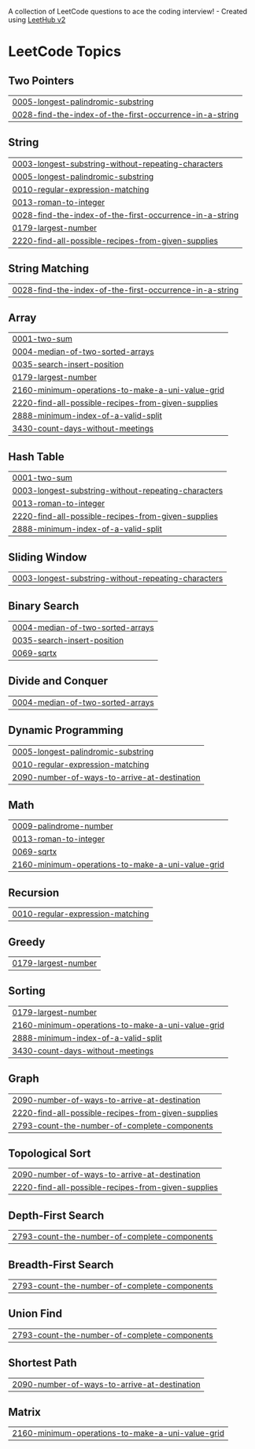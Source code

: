 A collection of LeetCode questions to ace the coding interview! - Created using [LeetHub v2](https://github.com/arunbhardwaj/LeetHub-2.0)
<!---LeetCode Topics Start-->
# LeetCode Topics
## Two Pointers
|  |
| ------- |
| [0005-longest-palindromic-substring](https://github.com/MamathaNagisetty/leetcode/tree/master/0005-longest-palindromic-substring) |
| [0028-find-the-index-of-the-first-occurrence-in-a-string](https://github.com/MamathaNagisetty/leetcode/tree/master/0028-find-the-index-of-the-first-occurrence-in-a-string) |
## String
|  |
| ------- |
| [0003-longest-substring-without-repeating-characters](https://github.com/MamathaNagisetty/leetcode/tree/master/0003-longest-substring-without-repeating-characters) |
| [0005-longest-palindromic-substring](https://github.com/MamathaNagisetty/leetcode/tree/master/0005-longest-palindromic-substring) |
| [0010-regular-expression-matching](https://github.com/MamathaNagisetty/leetcode/tree/master/0010-regular-expression-matching) |
| [0013-roman-to-integer](https://github.com/MamathaNagisetty/leetcode/tree/master/0013-roman-to-integer) |
| [0028-find-the-index-of-the-first-occurrence-in-a-string](https://github.com/MamathaNagisetty/leetcode/tree/master/0028-find-the-index-of-the-first-occurrence-in-a-string) |
| [0179-largest-number](https://github.com/MamathaNagisetty/leetcode/tree/master/0179-largest-number) |
| [2220-find-all-possible-recipes-from-given-supplies](https://github.com/MamathaNagisetty/leetcode/tree/master/2220-find-all-possible-recipes-from-given-supplies) |
## String Matching
|  |
| ------- |
| [0028-find-the-index-of-the-first-occurrence-in-a-string](https://github.com/MamathaNagisetty/leetcode/tree/master/0028-find-the-index-of-the-first-occurrence-in-a-string) |
## Array
|  |
| ------- |
| [0001-two-sum](https://github.com/MamathaNagisetty/leetcode/tree/master/0001-two-sum) |
| [0004-median-of-two-sorted-arrays](https://github.com/MamathaNagisetty/leetcode/tree/master/0004-median-of-two-sorted-arrays) |
| [0035-search-insert-position](https://github.com/MamathaNagisetty/leetcode/tree/master/0035-search-insert-position) |
| [0179-largest-number](https://github.com/MamathaNagisetty/leetcode/tree/master/0179-largest-number) |
| [2160-minimum-operations-to-make-a-uni-value-grid](https://github.com/MamathaNagisetty/leetcode/tree/master/2160-minimum-operations-to-make-a-uni-value-grid) |
| [2220-find-all-possible-recipes-from-given-supplies](https://github.com/MamathaNagisetty/leetcode/tree/master/2220-find-all-possible-recipes-from-given-supplies) |
| [2888-minimum-index-of-a-valid-split](https://github.com/MamathaNagisetty/leetcode/tree/master/2888-minimum-index-of-a-valid-split) |
| [3430-count-days-without-meetings](https://github.com/MamathaNagisetty/leetcode/tree/master/3430-count-days-without-meetings) |
## Hash Table
|  |
| ------- |
| [0001-two-sum](https://github.com/MamathaNagisetty/leetcode/tree/master/0001-two-sum) |
| [0003-longest-substring-without-repeating-characters](https://github.com/MamathaNagisetty/leetcode/tree/master/0003-longest-substring-without-repeating-characters) |
| [0013-roman-to-integer](https://github.com/MamathaNagisetty/leetcode/tree/master/0013-roman-to-integer) |
| [2220-find-all-possible-recipes-from-given-supplies](https://github.com/MamathaNagisetty/leetcode/tree/master/2220-find-all-possible-recipes-from-given-supplies) |
| [2888-minimum-index-of-a-valid-split](https://github.com/MamathaNagisetty/leetcode/tree/master/2888-minimum-index-of-a-valid-split) |
## Sliding Window
|  |
| ------- |
| [0003-longest-substring-without-repeating-characters](https://github.com/MamathaNagisetty/leetcode/tree/master/0003-longest-substring-without-repeating-characters) |
## Binary Search
|  |
| ------- |
| [0004-median-of-two-sorted-arrays](https://github.com/MamathaNagisetty/leetcode/tree/master/0004-median-of-two-sorted-arrays) |
| [0035-search-insert-position](https://github.com/MamathaNagisetty/leetcode/tree/master/0035-search-insert-position) |
| [0069-sqrtx](https://github.com/MamathaNagisetty/leetcode/tree/master/0069-sqrtx) |
## Divide and Conquer
|  |
| ------- |
| [0004-median-of-two-sorted-arrays](https://github.com/MamathaNagisetty/leetcode/tree/master/0004-median-of-two-sorted-arrays) |
## Dynamic Programming
|  |
| ------- |
| [0005-longest-palindromic-substring](https://github.com/MamathaNagisetty/leetcode/tree/master/0005-longest-palindromic-substring) |
| [0010-regular-expression-matching](https://github.com/MamathaNagisetty/leetcode/tree/master/0010-regular-expression-matching) |
| [2090-number-of-ways-to-arrive-at-destination](https://github.com/MamathaNagisetty/leetcode/tree/master/2090-number-of-ways-to-arrive-at-destination) |
## Math
|  |
| ------- |
| [0009-palindrome-number](https://github.com/MamathaNagisetty/leetcode/tree/master/0009-palindrome-number) |
| [0013-roman-to-integer](https://github.com/MamathaNagisetty/leetcode/tree/master/0013-roman-to-integer) |
| [0069-sqrtx](https://github.com/MamathaNagisetty/leetcode/tree/master/0069-sqrtx) |
| [2160-minimum-operations-to-make-a-uni-value-grid](https://github.com/MamathaNagisetty/leetcode/tree/master/2160-minimum-operations-to-make-a-uni-value-grid) |
## Recursion
|  |
| ------- |
| [0010-regular-expression-matching](https://github.com/MamathaNagisetty/leetcode/tree/master/0010-regular-expression-matching) |
## Greedy
|  |
| ------- |
| [0179-largest-number](https://github.com/MamathaNagisetty/leetcode/tree/master/0179-largest-number) |
## Sorting
|  |
| ------- |
| [0179-largest-number](https://github.com/MamathaNagisetty/leetcode/tree/master/0179-largest-number) |
| [2160-minimum-operations-to-make-a-uni-value-grid](https://github.com/MamathaNagisetty/leetcode/tree/master/2160-minimum-operations-to-make-a-uni-value-grid) |
| [2888-minimum-index-of-a-valid-split](https://github.com/MamathaNagisetty/leetcode/tree/master/2888-minimum-index-of-a-valid-split) |
| [3430-count-days-without-meetings](https://github.com/MamathaNagisetty/leetcode/tree/master/3430-count-days-without-meetings) |
## Graph
|  |
| ------- |
| [2090-number-of-ways-to-arrive-at-destination](https://github.com/MamathaNagisetty/leetcode/tree/master/2090-number-of-ways-to-arrive-at-destination) |
| [2220-find-all-possible-recipes-from-given-supplies](https://github.com/MamathaNagisetty/leetcode/tree/master/2220-find-all-possible-recipes-from-given-supplies) |
| [2793-count-the-number-of-complete-components](https://github.com/MamathaNagisetty/leetcode/tree/master/2793-count-the-number-of-complete-components) |
## Topological Sort
|  |
| ------- |
| [2090-number-of-ways-to-arrive-at-destination](https://github.com/MamathaNagisetty/leetcode/tree/master/2090-number-of-ways-to-arrive-at-destination) |
| [2220-find-all-possible-recipes-from-given-supplies](https://github.com/MamathaNagisetty/leetcode/tree/master/2220-find-all-possible-recipes-from-given-supplies) |
## Depth-First Search
|  |
| ------- |
| [2793-count-the-number-of-complete-components](https://github.com/MamathaNagisetty/leetcode/tree/master/2793-count-the-number-of-complete-components) |
## Breadth-First Search
|  |
| ------- |
| [2793-count-the-number-of-complete-components](https://github.com/MamathaNagisetty/leetcode/tree/master/2793-count-the-number-of-complete-components) |
## Union Find
|  |
| ------- |
| [2793-count-the-number-of-complete-components](https://github.com/MamathaNagisetty/leetcode/tree/master/2793-count-the-number-of-complete-components) |
## Shortest Path
|  |
| ------- |
| [2090-number-of-ways-to-arrive-at-destination](https://github.com/MamathaNagisetty/leetcode/tree/master/2090-number-of-ways-to-arrive-at-destination) |
## Matrix
|  |
| ------- |
| [2160-minimum-operations-to-make-a-uni-value-grid](https://github.com/MamathaNagisetty/leetcode/tree/master/2160-minimum-operations-to-make-a-uni-value-grid) |
<!---LeetCode Topics End-->